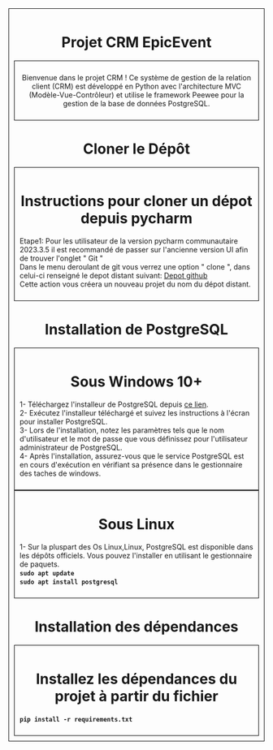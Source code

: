 <div style="border: 1px solid black; padding: 10px;">

<div align="center">
  <h1><strong>Projet CRM EpicEvent</strong></h1>
</div>

<div align="center" style="border: 1px solid black; padding: 10px;">
  <p>
    Bienvenue dans le projet CRM ! Ce système de gestion de la relation client (CRM)
    est développé en Python avec l'architecture MVC (Modèle-Vue-Contrôleur) et utilise
    le framework Peewee pour la gestion de la base de données PostgreSQL.
  </p>
</div>

<div align="center">
  <h1><strong>Cloner le Dépôt</strong></h1>
</div>

<div align="center" style="border: 1px solid black; padding: 10px;">
    <h1>Instructions pour cloner un dépot depuis pycharm</h1>
    <ul style="list-style-type: none; padding: 0; text-align: left;">
        <li>Etape1: Pour les utilisateur de la version pycharm communautaire
        2023.3.5 il est recommandé de passer sur l'ancienne version UI
        afin de trouver l'onglet " Git " 
        </li>
        <li>
        Dans le menu deroulant de git vous verrez une option " clone ", dans celui-ci renseigné le depot distant suivant: <a href="https://github.com/Saurelien/OPC_P12_CRM.git">Depot github</a>
        </li>
        <li>
        Cette action vous créera un nouveau projet du nom du dépot distant.
        </li>
    </ul>
</div>


<div align="center">
  <h1><strong>Installation de PostgreSQL</strong></h1>
</div>

<div align="center" style="border: 1px solid black; padding: 10px;">
    <h1>Sous Windows 10+</h1>
    <ul style="list-style-type: none; padding: 0; text-align: left;">
        <li>1- Téléchargez l'installeur de PostgreSQL depuis <a href="https://www.postgresql.org/download/windows/">ce lien</a>.</li>
        <li>2- Exécutez l'installeur téléchargé et suivez les instructions à l'écran pour installer PostgreSQL.</li>
        <li>3- Lors de l'installation, notez les paramètres tels que le nom d'utilisateur et le mot de passe que vous définissez pour l'utilisateur administrateur de PostgreSQL. </li>
        <li>4- Après l'installation, assurez-vous que le service PostgreSQL est en cours d'exécution en vérifiant sa présence dans le gestionnaire des taches de windows.</li>
    </ul>
</div>
<div align="center" style="border: 1px solid black; padding: 10px;">
    <h1>Sous Linux</h1>
    <ul style="list-style-type: none; padding: 0; text-align: left;">
        <li>1- Sur la pluspart des Os Linux,Linux, PostgreSQL est disponible dans les dépôts officiels. Vous pouvez l'installer en utilisant le gestionnaire de paquets.</li>
        <li><code style="font-weight: bold;">sudo apt update</code></li>
        <li><code style="font-weight: bold;">sudo apt install postgresql</code></li>
    </ul>
</div>

<div align="center">
  <h1><strong>Installation des dépendances</strong></h1>
</div>

<div align="center" style="border: 1px solid black; padding: 10px;">
    <h1>Installez les dépendances du projet à partir du fichier </h1>
    <ul style="list-style-type: none; padding: 0; text-align: left;">
        <li><code style="font-weight: bold;">pip install -r requirements.txt</code></li>
    </ul>
</div>